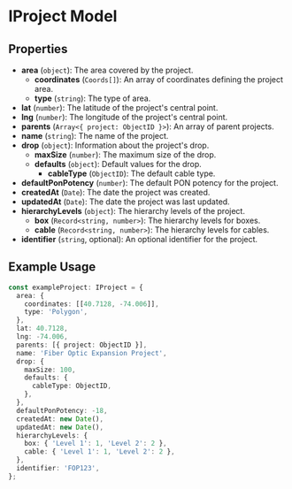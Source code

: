 # IProject Model

## Properties

- **area** (`object`): The area covered by the project.
  - **coordinates** (`Coords[]`): An array of coordinates defining the project area.
  - **type** (`string`): The type of area.
- **lat** (`number`): The latitude of the project's central point.
- **lng** (`number`): The longitude of the project's central point.
- **parents** (`Array<{ project: ObjectID }>`): An array of parent projects.
- **name** (`string`): The name of the project.
- **drop** (`object`): Information about the project's drop.
  - **maxSize** (`number`): The maximum size of the drop.
  - **defaults** (`object`): Default values for the drop.
    - **cableType** (`ObjectID`): The default cable type.
- **defaultPonPotency** (`number`): The default PON potency for the project.
- **createdAt** (`Date`): The date the project was created.
- **updatedAt** (`Date`): The date the project was last updated.
- **hierarchyLevels** (`object`): The hierarchy levels of the project.
  - **box** (`Record<string, number>`): The hierarchy levels for boxes.
  - **cable** (`Record<string, number>`): The hierarchy levels for cables.
- **identifier** (`string`, optional): An optional identifier for the project.

## Example Usage

```typescript
const exampleProject: IProject = {
  area: {
    coordinates: [[40.7128, -74.006]],
    type: 'Polygon',
  },
  lat: 40.7128,
  lng: -74.006,
  parents: [{ project: ObjectID }],
  name: 'Fiber Optic Expansion Project',
  drop: {
    maxSize: 100,
    defaults: {
      cableType: ObjectID,
    },
  },
  defaultPonPotency: -18,
  createdAt: new Date(),
  updatedAt: new Date(),
  hierarchyLevels: {
    box: { 'Level 1': 1, 'Level 2': 2 },
    cable: { 'Level 1': 1, 'Level 2': 2 },
  },
  identifier: 'FOP123',
};
```
